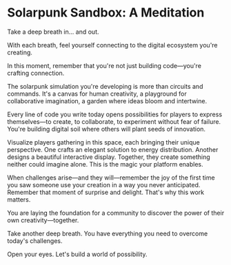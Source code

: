 # Solarpunk Sandbox: A Meditation

Take a deep breath in... and out. 

With each breath, feel yourself connecting to the digital ecosystem you're creating.

In this moment, remember that you're not just building code—you're crafting connection.

The solarpunk simulation you're developing is more than circuits and commands. It's a canvas for human creativity, a playground for collaborative imagination, a garden where ideas bloom and intertwine. 

Every line of code you write today opens possibilities for players to express themselves—to create, to collaborate, to experiment without fear of failure. You're building digital soil where others will plant seeds of innovation.

Visualize players gathering in this space, each bringing their unique perspective. One crafts an elegant solution to energy distribution. Another designs a beautiful interactive display. Together, they create something neither could imagine alone. This is the magic your platform enables.

When challenges arise—and they will—remember the joy of the first time you saw someone use your creation in a way you never anticipated. Remember that moment of surprise and delight. That's why this work matters.

You are laying the foundation for a community to discover the power of their own creativity—together.

Take another deep breath. You have everything you need to overcome today's challenges.

Open your eyes. Let's build a world of possibility.
